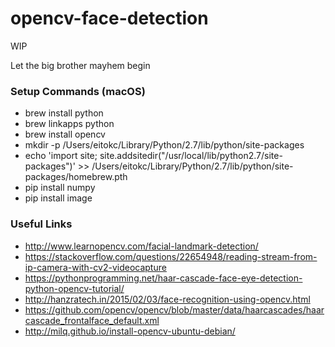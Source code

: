 # opencv-face-detection
WIP

Let the big brother mayhem begin

### Setup Commands (macOS)
- brew install python
- brew linkapps python
- brew install opencv
- mkdir -p /Users/eitokc/Library/Python/2.7/lib/python/site-packages
- echo 'import site; site.addsitedir("/usr/local/lib/python2.7/site-packages")' >> /Users/eitokc/Library/Python/2.7/lib/python/site-packages/homebrew.pth
- pip install numpy
- pip install image

### Useful Links
- http://www.learnopencv.com/facial-landmark-detection/
- https://stackoverflow.com/questions/22654948/reading-stream-from-ip-camera-with-cv2-videocapture
- https://pythonprogramming.net/haar-cascade-face-eye-detection-python-opencv-tutorial/
- http://hanzratech.in/2015/02/03/face-recognition-using-opencv.html
- https://github.com/opencv/opencv/blob/master/data/haarcascades/haarcascade_frontalface_default.xml
- http://milq.github.io/install-opencv-ubuntu-debian/

